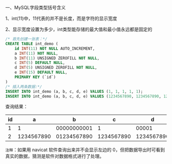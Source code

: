 一、MySQL字段类型括号含义

1、int(11)中，11代表的并不是长度，而是字符的显示宽度

2、显示宽度设置为多少，int类型能存储的最大值和最小值永远都是固定的

```sql
/* 首先创建一张表：*/
CREATE TABLE int_demo (
    id INT(11) NOT NULL AUTO_INCREMENT,
    a INT(11) NOT NULL,
    b INT(11) UNSIGNED ZEROFILL NOT NULL,
    c INT(5) DEFAULT NULL,
    d INT(5) UNSIGNED ZEROFILL NOT NULL,
    e INT(15) DEFAULT NULL,
    PRIMARY KEY (`id`)
)
/* 插入两条数据:*/
INSERT INTO int_demo (a, b, c, d, e) VALUES (1, 1, 1, 1, 1);
INSERT INTO int_demo (a, b, c, d, e) VALUES (1234567890, 1234567890, 1234567890, 1234567890, 1234567890);
```

查询结果：

| id   | a          | b           | c          | d          | e          |
| ---- | ---------- | ----------- | ---------- | ---------- | ---------- |
| 1    | 1          | 00000000001 | 1          | 00001      | 1          |
| 2    | 1234567890 | 01234567890 | 1234567890 | 1234567890 | 1234567890 |

`注释`：如果用 navicat 软件查询出来并不会显示左边的 0，但把数据导出时可看到真实的数据，猜测是软件对数据格式进行了处理。